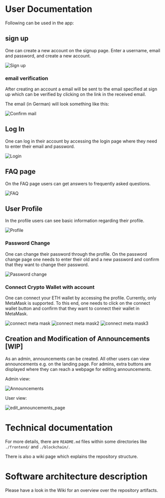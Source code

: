 # User Documentation

Following can be used in the app:

## sign up

One can create a new account on the signup page. Enter a username, email and password, and create a new account.

![Sign up](images/Sign_up_page.png?raw=true "Sign up")

### email verification

After creating an account a email will be sent to the email specified at sign up which can be verified by clicking on the link in the received email.

The email (in German) will look something like this:

![Confirm mail](images/account_confirmation_email.png?raw=true "Confirm mail")

## Log In

One can log in their account by accessing the login page where they need to enter their email and password.

![Login](images/login_page.png?raw=true "Login")

## FAQ page

On the FAQ page users can get answers to frequently asked questions.

![FAQ](images/faq_page.png?raw=true "FAQ")

## User Profile

In the profile users can see basic information regarding their profile.

![Profile](images/early_user_profile.png?raw=true "Profile")


### Password Change

One can change their password through the profile. On the password change page one needs to enter their old and a new password and confirm that they want to change their password.

![Password change](images/unmatching_password_reset.png?raw=true "Password change")


### Connect Crypto Wallet with account

One can connect your ETH wallet by accessing the profile. Currently, only MetaMask is supported. To this end, one needs to click on the connect wallet button and confirm that they want to connect their wallet in MetaMask.

![connect meta mask](images/early_unconnected_wallet.png?raw=true "connect meta mask")
![connect meta mask2](images/metamask_wallet_connection.png?raw=true "connect meta mask2")
![connect meta mask3](images/metamask_wallet_connection2.png?raw=true "connect meta mask3")


## Creation and Modification of Announcements [WIP]

As an admin, announcements can be created. All other users can view announcements e.g. on the landing page. For admins, extra buttons are displayed where they can reach a webpage for editing announcements.

Admin view:

![Announcements](images/announcements_page.jpg?raw=true "Announcements")

User view:

![edit_announcements_page](images/edit_announcements_page.jpg?raw=true "edit_announcements_page")


# Technical documentation

For more details, there are `README.md` files within some directories like `./frontend/` and `./blockchain/`.

There is also a wiki page which explains the repository structure.

# Software architecture description

Please have a look in the Wiki for an overview over the repository artifacts.
